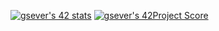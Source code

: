 [![gsever's 42 stats](https://badge42.herokuapp.com/api/stats/gsever?darkmode=true&privacyEmail=true&privacyName=true)](https://github.com/JaeSeoKim/badge42)
[![gsever's 42Project Score](https://badge42.herokuapp.com/api/project/gsever?/Libft)](https://github.com/JaeSeoKim/badge42)
